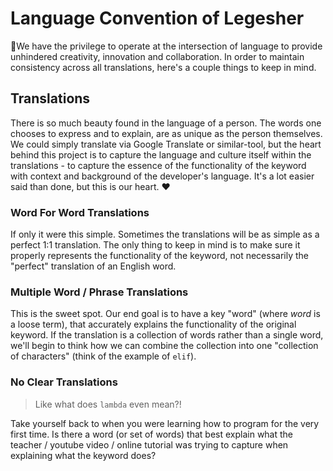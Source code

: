 # Language Convention of Legesher

🎉We have the privilege to operate at the intersection of language to provide unhindered creativity, innovation and collaboration. In order to maintain consistency across all translations, here's a couple things to keep in mind.

## Translations

There is so much beauty found in the language of a person. The words one chooses to express and to explain, are as unique as the person themselves. We could simply translate via Google Translate or similar-tool, but the heart behind this project is to capture the language and culture itself within the translations - to capture the essence of the functionality of the keyword with context and background of the developer's language. It's a lot easier said than done, but this is our heart. ❤️

### Word For Word Translations

If only it were this simple. Sometimes the translations will be as simple as a perfect 1:1 translation. The only thing to keep in mind is to make sure it properly represents the functionality of the keyword, not necessarily the "perfect" translation of an English word.

### Multiple Word / Phrase Translations

This is the sweet spot. Our end goal is to have a key "word" (where _word_ is a loose term), that accurately explains the functionality of the original keyword. If the translation is a collection of words rather than a single word, we'll begin to think how we can combine the collection into one "collection of characters" (think of the example of `elif`).

### No Clear Translations

> Like what does `lambda` even mean?!

Take yourself back to when you were learning how to program for the very first time. Is there a word (or set of words) that best explain what the teacher / youtube video / online tutorial was trying to capture when explaining what the keyword does?
